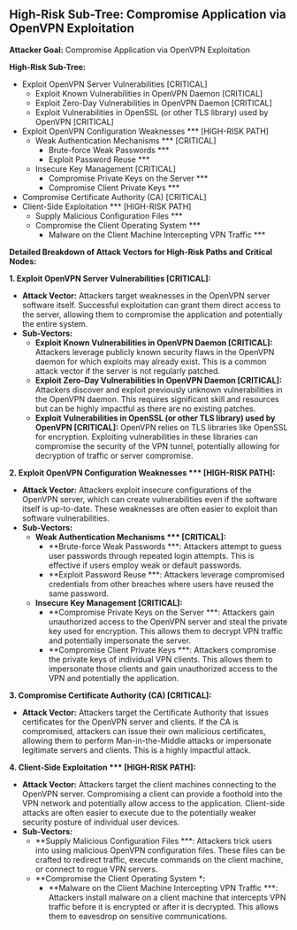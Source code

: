 ## High-Risk Sub-Tree: Compromise Application via OpenVPN Exploitation

**Attacker Goal:** Compromise Application via OpenVPN Exploitation

**High-Risk Sub-Tree:**

*   Exploit OpenVPN Server Vulnerabilities [CRITICAL]
    *   Exploit Known Vulnerabilities in OpenVPN Daemon [CRITICAL]
    *   Exploit Zero-Day Vulnerabilities in OpenVPN Daemon [CRITICAL]
    *   Exploit Vulnerabilities in OpenSSL (or other TLS library) used by OpenVPN [CRITICAL]
*   Exploit OpenVPN Configuration Weaknesses *** [HIGH-RISK PATH]
    *   Weak Authentication Mechanisms *** [CRITICAL]
        *   Brute-force Weak Passwords ***
        *   Exploit Password Reuse ***
    *   Insecure Key Management [CRITICAL]
        *   Compromise Private Keys on the Server ***
        *   Compromise Client Private Keys ***
*   Compromise Certificate Authority (CA) [CRITICAL]
*   Client-Side Exploitation *** [HIGH-RISK PATH]
    *   Supply Malicious Configuration Files ***
    *   Compromise the Client Operating System ***
        *   Malware on the Client Machine Intercepting VPN Traffic ***

**Detailed Breakdown of Attack Vectors for High-Risk Paths and Critical Nodes:**

**1. Exploit OpenVPN Server Vulnerabilities [CRITICAL]:**

*   **Attack Vector:** Attackers target weaknesses in the OpenVPN server software itself. Successful exploitation can grant them direct access to the server, allowing them to compromise the application and potentially the entire system.
*   **Sub-Vectors:**
    *   **Exploit Known Vulnerabilities in OpenVPN Daemon [CRITICAL]:** Attackers leverage publicly known security flaws in the OpenVPN daemon for which exploits may already exist. This is a common attack vector if the server is not regularly patched.
    *   **Exploit Zero-Day Vulnerabilities in OpenVPN Daemon [CRITICAL]:** Attackers discover and exploit previously unknown vulnerabilities in the OpenVPN daemon. This requires significant skill and resources but can be highly impactful as there are no existing patches.
    *   **Exploit Vulnerabilities in OpenSSL (or other TLS library) used by OpenVPN [CRITICAL]:** OpenVPN relies on TLS libraries like OpenSSL for encryption. Exploiting vulnerabilities in these libraries can compromise the security of the VPN tunnel, potentially allowing for decryption of traffic or server compromise.

**2. Exploit OpenVPN Configuration Weaknesses *** [HIGH-RISK PATH]:**

*   **Attack Vector:** Attackers exploit insecure configurations of the OpenVPN server, which can create vulnerabilities even if the software itself is up-to-date. These weaknesses are often easier to exploit than software vulnerabilities.
*   **Sub-Vectors:**
    *   **Weak Authentication Mechanisms *** [CRITICAL]:**
        *   **Brute-force Weak Passwords ***: Attackers attempt to guess user passwords through repeated login attempts. This is effective if users employ weak or default passwords.
        *   **Exploit Password Reuse ***: Attackers leverage compromised credentials from other breaches where users have reused the same password.
    *   **Insecure Key Management [CRITICAL]:**
        *   **Compromise Private Keys on the Server ***: Attackers gain unauthorized access to the OpenVPN server and steal the private key used for encryption. This allows them to decrypt VPN traffic and potentially impersonate the server.
        *   **Compromise Client Private Keys ***: Attackers compromise the private keys of individual VPN clients. This allows them to impersonate those clients and gain unauthorized access to the VPN and potentially the application.

**3. Compromise Certificate Authority (CA) [CRITICAL]:**

*   **Attack Vector:** Attackers target the Certificate Authority that issues certificates for the OpenVPN server and clients. If the CA is compromised, attackers can issue their own malicious certificates, allowing them to perform Man-in-the-Middle attacks or impersonate legitimate servers and clients. This is a highly impactful attack.

**4. Client-Side Exploitation *** [HIGH-RISK PATH]:**

*   **Attack Vector:** Attackers target the client machines connecting to the OpenVPN server. Compromising a client can provide a foothold into the VPN network and potentially allow access to the application. Client-side attacks are often easier to execute due to the potentially weaker security posture of individual user devices.
*   **Sub-Vectors:**
    *   **Supply Malicious Configuration Files ***: Attackers trick users into using malicious OpenVPN configuration files. These files can be crafted to redirect traffic, execute commands on the client machine, or connect to rogue VPN servers.
    *   **Compromise the Client Operating System ***:**
        *   **Malware on the Client Machine Intercepting VPN Traffic ***: Attackers install malware on a client machine that intercepts VPN traffic before it is encrypted or after it is decrypted. This allows them to eavesdrop on sensitive communications.